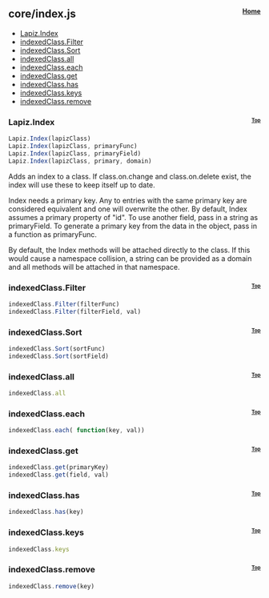 ## core/index.js<a name="__top"></a><span style="float:right; font-size:60%">[Home](index.md)</sub>

* [Lapiz.Index](#Lapiz.Index)
* [indexedClass.Filter](#indexedClass.Filter)
* [indexedClass.Sort](#indexedClass.Sort)
* [indexedClass.all](#indexedClass.all)
* [indexedClass.each](#indexedClass.each)
* [indexedClass.get](#indexedClass.get)
* [indexedClass.has](#indexedClass.has)
* [indexedClass.keys](#indexedClass.keys)
* [indexedClass.remove](#indexedClass.remove)

### <a name='Lapiz.Index'></a>Lapiz.Index <span style="float:right; font-size:60%">[Top](#__top)</sub>
```javascript
Lapiz.Index(lapizClass)
Lapiz.Index(lapizClass, primaryFunc)
Lapiz.Index(lapizClass, primaryField)
Lapiz.Index(lapizClass, primary, domain)
```
Adds an index to a class. If class.on.change and class.on.delete exist,
the index will use these to keep itself up to date.

Index needs a primary key. Any to entries with the same primary key are
considered equivalent and one will overwrite the other. By default, Index
assumes a primary property of "id". To use another field, pass in a string
as primaryField. To generate a primary key from the data in the object,
pass in a function as primaryFunc.

By default, the Index methods will be attached directly to the class. If
this would cause a namespace collision, a string can be provided as a
domain and all methods will be attached in that namespace.

### <a name='indexedClass.Filter'></a>indexedClass.Filter <span style="float:right; font-size:60%">[Top](#__top)</sub>
```javascript
indexedClass.Filter(filterFunc)
indexedClass.Filter(filterField, val)
```

### <a name='indexedClass.Sort'></a>indexedClass.Sort <span style="float:right; font-size:60%">[Top](#__top)</sub>
```javascript
indexedClass.Sort(sortFunc)
indexedClass.Sort(sortField)
```

### <a name='indexedClass.all'></a>indexedClass.all <span style="float:right; font-size:60%">[Top](#__top)</sub>
```javascript
indexedClass.all
```

### <a name='indexedClass.each'></a>indexedClass.each <span style="float:right; font-size:60%">[Top](#__top)</sub>
```javascript
indexedClass.each( function(key, val))
```

### <a name='indexedClass.get'></a>indexedClass.get <span style="float:right; font-size:60%">[Top](#__top)</sub>
```javascript
indexedClass.get(primaryKey)
indexedClass.get(field, val)
```

### <a name='indexedClass.has'></a>indexedClass.has <span style="float:right; font-size:60%">[Top](#__top)</sub>
```javascript
indexedClass.has(key)
```

### <a name='indexedClass.keys'></a>indexedClass.keys <span style="float:right; font-size:60%">[Top](#__top)</sub>
```javascript
indexedClass.keys
```

### <a name='indexedClass.remove'></a>indexedClass.remove <span style="float:right; font-size:60%">[Top](#__top)</sub>
```javascript
indexedClass.remove(key)
```
